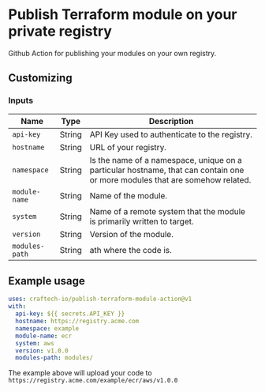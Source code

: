 # Publish Terraform module on your private registry
Github Action for publishing your modules on your own registry.

## Customizing
### Inputs

| Name          | Type   | Description                                                                                                                  |
|-------------- |--------|------------------------------------------------------------------------------------------------------------------------------|
| `api-key`     | String | API Key used to authenticate to the registry.                                                                                |
| `hostname`    | String | URL of your registry.                                                                                                        |
| `namespace`   | String | Is the name of a namespace, unique on a particular hostname, that can contain one or more modules that are somehow related.  |
| `module-name` | String | Name of the module.                                                                                                          |
| `system`      | String |Name of a remote system that the module is primarily written to target.                                                       |
| `version`     | String | Version of the module.                                                                                                       |
| `modules-path`| String | ath where the code is.                                                                                                       |

## Example usage
```yaml
uses: craftech-io/publish-terraform-module-action@v1
with:
  api-key: ${{ secrets.API_KEY }}
  hostname: https://registry.acme.com
  namespace: example
  module-name: ecr
  system: aws
  version: v1.0.0
  modules-path: modules/
```

The example above will upload your code to `https://registry.acme.com/example/ecr/aws/v1.0.0`